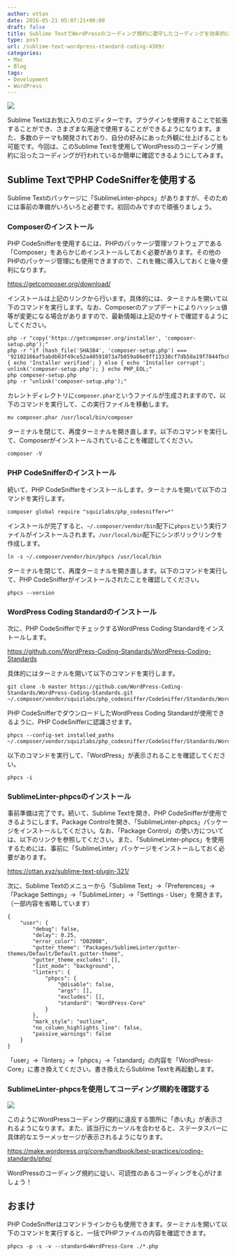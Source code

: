 ```yaml
---
author: ottan
date: 2016-05-21 05:07:21+00:00
draft: false
title: Sublime TextでWordPressのコーディング規約に遵守したコーディングを効率的に行おう！
type: post
url: /sublime-text-wordpress-standard-coding-4309/
categories:
- Mac
- Blog
tags:
- Development
- WordPress
---
```


![](/images/2016/05/160521-573fe31dc0073.jpg)






Sublime Textはお気に入りのエディターです。プラグインを使用することで拡張することができ、さまざまな用途で使用することができるようになります。また、多数のテーマも開発されており、自分の好みにあった外観に仕上げることも可能です。今回は、このSublime Textを使用してWordPressのコーディング規約に沿ったコーディングが行われているか簡単に確認できるようにしてみます。





## Sublime TextでPHP CodeSnifferを使用する





Sublime Textのパッケージに「SublimeLinter-phpcs」がありますが、そのためには事前の準備がいろいろと必要です。初回のみですので頑張りましょう。





### Composerのインストール





PHP CodeSnifferを使用するには、PHPのパッケージ管理ソフトウェアである「Composer」をあらかじめインストールしておく必要があります。その他のPHPのパッケージ管理にも使用できますので、これを機に導入しておくと後々便利になります。



https://getcomposer.org/download/



インストールは上記のリンクから行います。具体的には、ターミナルを開いて以下のコマンドを実行します。なお、Composerのアップデートによりハッシュ値等が変更になる場合がありますので、最新情報は上記のサイトで確認するようにしてください。




    
    php -r "copy('https://getcomposer.org/installer', 'composer-setup.php');"
    php -r "if (hash_file('SHA384', 'composer-setup.php') === '92102166af5abdb03f49ce52a40591073a7b859a86e8ff13338cf7db58a19f7844fbc0bb79b2773bf30791e935dbd938') { echo 'Installer verified'; } else { echo 'Installer corrupt'; unlink('composer-setup.php'); } echo PHP_EOL;"
    php composer-setup.php
    php -r "unlink('composer-setup.php');"





カレントディレクトリに`composer.phar`というファイルが生成されますので、以下のコマンドを実行して、この実行ファイルを移動します。




    
    mv composer.phar /usr/local/bin/composer





ターミナルを閉じて、再度ターミナルを開き直します。以下のコマンドを実行して、Composerがインストールされていることを確認してください。




    
    composer -V





### PHP CodeSnifferのインストール





続いて、PHP CodeSnifferをインストールします。ターミナルを開いて以下のコマンドを実行します。




    
    composer global require "squizlabs/php_codesniffer=*"





インストールが完了すると、`~/.composer/vendor/bin`配下に`phpcs`という実行ファイルがインストールされます。`/usr/local/bin`配下にシンボリックリンクを作成します。




    
    ln -s ~/.composer/vendor/bin/phpcs /usr/local/bin





ターミナルを閉じて、再度ターミナルを開き直します。以下のコマンドを実行して、PHP CodeSnifferがインストールされたことを確認してください。




    
    phpcs --version





### WordPress Coding Standardのインストール





次に、PHP CodeSnifferでチェックするWordPress Coding Standardをインストールします。



https://github.com/WordPress-Coding-Standards/WordPress-Coding-Standards



具体的にはターミナルを開いて以下のコマンドを実行します。




    
    git clone -b master https://github.com/WordPress-Coding-Standards/WordPress-Coding-Standards.git ~/.composer/vendor/squizlabs/php_codesniffer/CodeSniffer/Standards/WordPress





PHP CodeSnifferでダウンロードしたWordPress Coding Standardが使用できるように、PHP CodeSnifferに認識させます。




    
    phpcs --config-set installed_paths ~/.composer/vendor/squizlabs/php_codesniffer/CodeSniffer/Standards/WordPress





以下のコマンドを実行して、「WordPress」が表示されることを確認してください。




    
    phpcs -i





### SublimeLinter-phpcsのインストール





事前準備は完了です。続いて、Sublime Textを開き、PHP CodeSnifferが使用できるようにします。Package Controlを開き、「SublimeLinter-phpcs」パッケージをインストールしてください。なお、「Package Control」の使い方については、以下のリンクを参照してください。また、「SublimeLinter-phpcs」を使用するためには、事前に「SublimeLinter」パッケージをインストールしておく必要があります。



https://ottan.xyz/sublime-text-plugin-321/



次に、Sublime Textのメニューから「Sublime Text」→「Preferences」→「Package Settings」→「SublimeLinter」→「Settings - User」を開きます。（一部内容を省略しています）




    
    {
        "user": {
            "debug": false,
            "delay": 0.25,
            "error_color": "D02000",
            "gutter_theme": "Packages/SublimeLinter/gutter-themes/Default/Default.gutter-theme",
            "gutter_theme_excludes": [],
            "lint_mode": "background",
            "linters": {
                "phpcs": {
                    "@disable": false,
                    "args": [],
                    "excludes": [],
                    "standard": "WordPress-Core"
                }
            },
            "mark_style": "outline",
            "no_column_highlights_line": false,
            "passive_warnings": false
        }
    }





「user」→「linters」→「phpcs」→「standard」の内容を「WordPress-Core」に書き換えてください。書き換えたらSublime Textを再起動します。





### SublimeLinter-phpcsを使用してコーディング規約を確認する





![](/images/2016/05/160521-573feb7e2e54f.png)






このようにWordPressコーディング規約に違反する箇所に「赤い丸」が表示されるようになります。また、該当行にカーソルを合わせると、ステータスバーに具体的なエラーメッセージが表示されるようになります。



https://make.wordpress.org/core/handbook/best-practices/coding-standards/php/



WordPressのコーディング規約に従い、可読性のあるコーディングを心がけましょう！





## おまけ





PHP CodeSnifferはコマンドラインからも使用できます。ターミナルを開いて以下のコマンドを実行すると、一括でPHPファイルの内容を確認できます。




    
    phpcs -p -s -v --standard=WordPress-Core ./*.php
